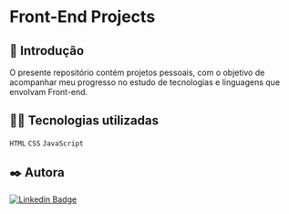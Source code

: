 # Front-End Projects

## 🚀 Introdução
O presente repositório contém projetos pessoais, com o objetivo de acompanhar meu progresso no estudo de tecnologias e linguagens que envolvam Front-end.

## 👨‍💻 Tecnologias utilizadas

`HTML`
`CSS`
`JavaScript`

## ✒️ Autora

[![Linkedin Badge](https://img.shields.io/badge/-Thársyla_Jones-blue?style=flat-square&logo=Linkedin&logoColor=white&link=https://www.linkedin.com/in/tharsyla-jones/)](https://www.linkedin.com/in/tharsyla-jones/)
